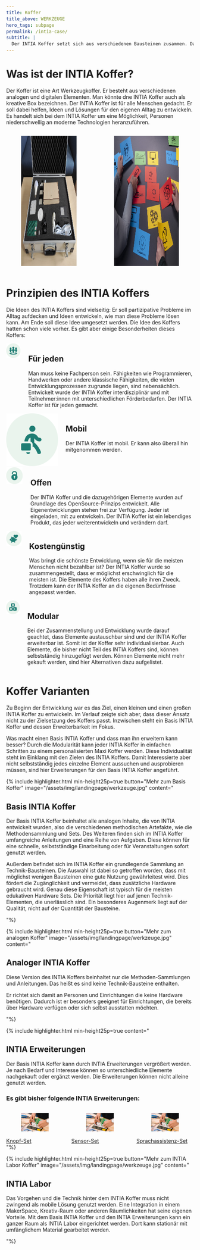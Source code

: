 ```yaml
---
title: Koffer
title_above: WERKZEUGE
hero_tags: subpage
permalink: /intia-case/
subtitle: |
  Der INTIA Koffer setzt sich aus verschiedenen Bausteinen zusammen. Damit kann jede:r eigene Lösungen entwickeln. Der Koffer lädt dazu ein, spielerisch Technik kennenzulernen. So kann Technik selbst verstanden und genutzt werden.
---
```


# Was ist der INTIA Koffer?

Der Koffer ist eine Art Werkzeugkoffer. Er besteht aus verschiedenen analogen und digitalen Elementen. Man könnte dne INTIA Koffer auch als kreative Box bezeichnen. Der INTIA Koffer ist für alle Menschen gedacht. Er soll dabei helfen, Ideen und Lösungen für den eigenen Alltag zu entwickeln. Es handelt sich bei dem INTIA Koffer um eine Möglichkeit, Personen niederschwellig an moderne Technologien heranzuführen.

<div class="columns is-centered is-desktop">
<div class="column is-offset-1">
<figure>
  <img src="/assets/img/intia-case/intia-case-2.jpg" alt="Zettel mit technischen Begriffen liegen auf einem Tisch. Dort steht auch ein Bügeleisen." style="height:350px;">
</figure>
</div>
<div class="column">
<figure>
  <img src="/assets/img/intia-case/intia-case-1.jpg" alt="Zettel mit technischen Begriffen liegen auf einem Tisch. Dort steht auch ein Bügeleisen." style="height:350px;">
</figure>
</div>
</div>

# Prinzipien des INTIA Koffers

Die Ideen des INTIA Koffers sind vielseitig: Er soll partizipative Probleme im Alltag aufdecken und Ideen entwickeln, wie man diese Probleme lösen kann. Am Ende soll diese Idee umgesetzt werden. Die Idee des Koffers hatten schon viele vorher. Es gibt aber einige Besonderheiten dieses Koffers:

<div class="columns is-vcentered">
  <div class="column is-3 is-round is-centered is-offset-1">
    <img src="/assets/img/intia-case/intia-case-for-all.png" alt="placeholder" class="">
  </div>
<div class="column">

## Für jeden

Man muss keine Fachperson sein. Fähigkeiten wie Programmieren, Handwerken oder andere klassische Fähigkeiten, die vielen Entwicklungsprozessen zugrunde liegen, sind nebensächlich. Entwickelt wurde der INTIA Koffer interdisziplinär und mit Teilnehmer:innen mit unterschiedlichen Förderbedarfen. Der INTIA Koffer ist für jeden gemacht.

  <div class="clear"></div>
  </div>
  </div>

  <div class="columns is-vcentered">
  <div class="column is-3 is-round is-centered is-offset-1">
    <img src="/assets/img/intia-case/intia-case-mobile.png" alt="placeholder" class="">
  </div>
<div class="column">

## Mobil

Der INTIA Koffer ist mobil. Er kann also überall hin mitgenommen werden.

  <div class="clear"></div>
  </div>
  </div>

  <div class="columns is-vcentered">
  <div class="column is-3 is-round is-centered is-offset-1">
    <img src="/assets/img/intia-case/intia-case-open.png" alt="placeholder" class="">
  </div>
<div class="column">

## Offen

Der INTIA Koffer und die dazugehörigen Elemente wurden auf Grundlage des OpenSource-Prinzips entwickelt. Alle Eigenentwicklungen stehen frei zur Verfügung. Jeder ist eingeladen, mit zu entwickeln. Der INTIA Koffer ist ein lebendiges Produkt, das jeder weiterentwickeln und verändern darf.

  <div class="clear"></div>
  </div>
  </div>

  <div class="columns is-vcentered">       
  <div class="column is-3 is-round is-centered is-offset-1">
    <img src="/assets/img/intia-case/intia-case-cost.png" alt="placeholder" class="">
  </div>
  <div class="column">

## Kostengünstig

Was bringt die schönste Entwicklung, wenn sie für die meisten Menschen nicht bezahlbar ist? Der INTIA Koffer wurde so zusammengestellt, dass er möglichst erschwinglich für die meisten ist. Die Elemente des Koffers haben alle ihren Zweck. Trotzdem kann der INTIA Koffer an die eigenen Bedürfnisse angepasst werden.

  <div class="clear"></div>                          
  </div>
  </div>

  <div class="columns is-vcentered">
 <div class="column is-3 is-round is-centered is-offset-1">
    <img src="/assets/img/intia-case/intia-case-modular.png" alt="placeholder" class="">
  </div>
  <div class="column">

## Modular

Bei der Zusammenstellung und Entwicklung wurde darauf geachtet, dass Elemente austauschbar sind und der INTIA Koffer erweiterbar ist. Somit ist der Koffer sehr individualisierbar. Auch Elemente, die bisher nicht Teil des INTIA Koffers sind, können selbstständig hinzugefügt werden. Können Elemente nicht mehr gekauft werden, sind hier Alternativen dazu aufgelistet.

  <div class="clear"></div>                          
  </div>
  </div>

# Koffer Varianten

Zu Beginn der Entwicklung war es das Ziel, einen kleinen und einen großen INTIA Koffer zu entwickeln. Im Verlauf zeigte sich aber, dass dieser Ansatz nicht zu der Zielsetzung des Koffers passt. Inzwischen steht ein Basis INTIA Koffer und dessen Erweiterbarkeit im Fokus.

Was macht einen Basis INTIA Koffer und dass man ihn erweitern kann besser? Durch die Modularität kann jeder INTIA Koffer in einfachen Schritten zu einem personalisierten Maxi Koffer werden. Diese Individualität steht im Einklang mit den Zielen des INTIA Koffers. Damit Interessierte aber nicht selbstständig jedes einzelne Element aussuchen und ausprobieren müssen, sind hier Erweiterungen für den Basis INTIA Koffer angeführt.

{% include highlighter.html min-height25p=true button="Mehr zum Basis Koffer" image="/assets/img/landingpage/werkzeuge.jpg" content="

## Basis INTIA Koffer

Der Basis INTIA Koffer beinhaltet alle analogen Inhalte, die von INTIA entwickelt wurden, also die verschiedenen methodischen Artefakte, wie die Methodensammlung und Sets. Des Weiteren finden sich im INTIA Koffer umfangreiche Anleitungen und eine Reihe von Aufgaben. Diese können für eine schnelle, selbstständige Einarbeitung oder für Veranstaltungen sofort genutzt werden.

Außerdem befindet sich im INTIA Koffer ein grundlegende Sammlung an Technik-Bausteinen. Die Auswahl ist dabei so getroffen worden, dass mit möglichst wenigen Bausteinen eine gute Nutzung gewährleitest wird. Dies fördert die Zugänglichkeit und vermeidet, dass zusätzliche Hardware gebraucht wird. Genau diese Eigenschaft ist typisch für die meisten edukativen Hardware Sets. Die Priorität liegt hier auf jenen Technik-Elementen, die unerlässlich sind. Ein besonderes Augenmerk liegt auf der Qualität, nicht auf der Quantität der Bausteine.

"%}

{% include highlighter.html min-height25p=true button="Mehr zum analogen Koffer" image="/assets/img/landingpage/werkzeuge.jpg" content="

## Analoger INTIA Koffer

Diese Version des INTIA Koffers beinhaltet nur die Methoden-Sammlungen und Anleitungen. Das heißt es sind keine Technik-Bausteine enthalten.

Er richtet sich damit an Personen und Einrichtungen die keine Hardware benötigen. Dadurch ist er besonders geeignet für Einrichtungen, die bereits über Hardware verfügen oder sich selbst ausstatten möchten.

"%}

{% include highlighter.html min-height25p=true content="

## INTIA Erweiterungen

Der Basis INTIA Koffer kann durch INTIA Erweiterungen vergrößert werden. Je nach Bedarf und Interesse können so unterschiedliche Elemente nachgekauft oder ergänzt werden. Die Erweiterungen können nicht alleine genutzt werden.

### Es gibt bisher folgende INTIA Erweiterungen:

<div class='columns'>
<div class='column '>
  <figure class='image'>
    <img class='with-zone is-rounded' src='/assets/img/landingpage/werkzeuge.jpg'>
  </figure>
  <a href='#' class='button highlighter-column-button is-rounded is-dark'>
      <span>Knopf-Set</span>
      <span class='icon is-small'>
        <i class='fas fa-chevron-right fa-xs'></i>
      </span>
  </a>
</div>
<div class='column'>
  <figure class='image'>
    <img class='with-zone is-rounded' src='/assets/img/landingpage/werkzeuge.jpg'>
  </figure>
  <a href='#' class='button highlighter-column-button is-rounded is-dark'>
      <span>Sensor-Set</span>
      <span class='icon is-small'>
        <i class='fas fa-chevron-right fa-xs'></i>
      </span>
  </a>
</div>
<div class='column'>
  <figure class='image'>
    <img class='with-zone is-rounded' src='/assets/img/landingpage/werkzeuge.jpg'>
  </figure>
  <a href='#' class='button highlighter-column-button is-rounded is-dark'>
      <span>Sprachassistenz-Set</span>
      <span class='icon is-small'>
        <i class='fas fa-chevron-right fa-xs'></i>
      </span>
  </a>
</div>
</div>
"%}

{% include highlighter.html min-height25p=true button="Mehr zum INTIA Labor Koffer" image="/assets/img/landingpage/werkzeuge.jpg" content="

## INTIA Labor

Das Vorgehen und die Technik hinter dem INTIA Koffer muss nicht zwingend als mobile Lösung genutzt werden. Eine Integration in einem MakerSpace, Kreativ-Raum oder anderen Räumlichkeiten hat seine eigenen Vorteile. Mit dem Basis INTIA Koffer und den INTIA Erweiterungen kann ein ganzer Raum als INTIA Labor eingerichtet werden. Dort kann stationär mit umfänglichem Material gearbeitet werden.

"%}
